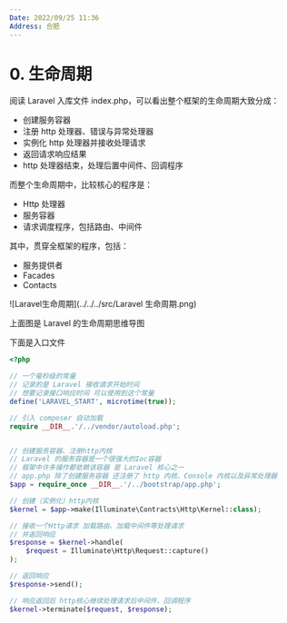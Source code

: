 ```yaml
---
Date: 2022/09/25 11:36
Address: 合肥
---
```




# 0. 生命周期

阅读 Laravel 入库文件 index.php，可以看出整个框架的生命周期大致分成：

- 创建服务容器
- 注册 http 处理器、错误与异常处理器
- 实例化 http 处理器并接收处理请求
- 返回请求响应结果
- http 处理器结束，处理后置中间件、回调程序

而整个生命周期中，比较核心的程序是：

- Http 处理器
- 服务容器
- 请求调度程序，包括路由、中间件

其中，贯穿全框架的程序，包括：

- 服务提供者
- Facades
- Contacts

![Laravel生命周期](../../../src/Laravel 生命周期.png)

上面图是 Laravel 的生命周期思维导图

下面是入口文件

```php
<?php

// 一个毫秒级的常量
// 记录的是 Laravel 接收请求开始时间
// 想要记录接口响应时间 可以使用到这个常量
define('LARAVEL_START', microtime(true));

// 引入 composer 自动加载
require __DIR__.'/../vendor/autoload.php';


// 创建服务容器、注册http内核
// Laravel 的服务容器是一个很强大的Ioc容器
// 框架中许多操作都依赖该容器 是 Laravel 核心之一
// app.php 除了创建服务容器 还注册了 http 内核、Console 内核以及异常处理器
$app = require_once __DIR__.'/../bootstrap/app.php';

// 创建（实例化）http内核
$kernel = $app->make(Illuminate\Contracts\Http\Kernel::class);

// 接收一个Http请求 加载路由、加载中间件等处理请求
// 并返回响应
$response = $kernel->handle(
    $request = Illuminate\Http\Request::capture()
);

// 返回响应
$response->send();

// 响应返回后 http核心继续处理请求后中间件、回调程序
$kernel->terminate($request, $response);
```

